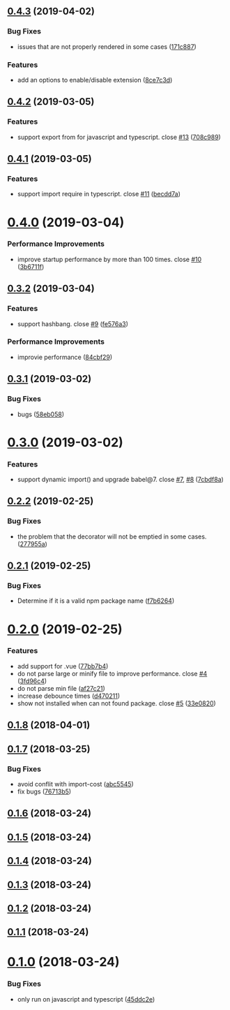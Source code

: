 ## [0.4.3](https://github.com/axetroy/vscode-npm-import-package-version/compare/v0.4.2...v0.4.3) (2019-04-02)


### Bug Fixes

* issues that are not properly rendered in some cases ([171c887](https://github.com/axetroy/vscode-npm-import-package-version/commit/171c887))


### Features

* add an options to enable/disable extension ([8ce7c3d](https://github.com/axetroy/vscode-npm-import-package-version/commit/8ce7c3d))



## [0.4.2](https://github.com/axetroy/vscode-npm-import-package-version/compare/v0.4.1...v0.4.2) (2019-03-05)


### Features

* support export from for javascript and typescript. close [#13](https://github.com/axetroy/vscode-npm-import-package-version/issues/13) ([708c989](https://github.com/axetroy/vscode-npm-import-package-version/commit/708c989))



## [0.4.1](https://github.com/axetroy/vscode-npm-import-package-version/compare/v0.4.0...v0.4.1) (2019-03-05)


### Features

* support import require in typescript. close [#11](https://github.com/axetroy/vscode-npm-import-package-version/issues/11) ([becdd7a](https://github.com/axetroy/vscode-npm-import-package-version/commit/becdd7a))



# [0.4.0](https://github.com/axetroy/vscode-npm-import-package-version/compare/v0.3.2...v0.4.0) (2019-03-04)


### Performance Improvements

* improve startup performance by more than 100 times. close [#10](https://github.com/axetroy/vscode-npm-import-package-version/issues/10) ([3b6711f](https://github.com/axetroy/vscode-npm-import-package-version/commit/3b6711f))



## [0.3.2](https://github.com/axetroy/vscode-npm-import-package-version/compare/v0.3.1...v0.3.2) (2019-03-04)


### Features

* support hashbang. close [#9](https://github.com/axetroy/vscode-npm-import-package-version/issues/9) ([fe576a3](https://github.com/axetroy/vscode-npm-import-package-version/commit/fe576a3))


### Performance Improvements

* improvie performance ([84cbf29](https://github.com/axetroy/vscode-npm-import-package-version/commit/84cbf29))



## [0.3.1](https://github.com/axetroy/vscode-npm-import-package-version/compare/v0.3.0...v0.3.1) (2019-03-02)


### Bug Fixes

* bugs ([58eb058](https://github.com/axetroy/vscode-npm-import-package-version/commit/58eb058))



# [0.3.0](https://github.com/axetroy/vscode-npm-import-package-version/compare/v0.2.2...v0.3.0) (2019-03-02)


### Features

* support dynamic import() and upgrade babel@7. close [#7](https://github.com/axetroy/vscode-npm-import-package-version/issues/7), [#8](https://github.com/axetroy/vscode-npm-import-package-version/issues/8) ([7cbdf8a](https://github.com/axetroy/vscode-npm-import-package-version/commit/7cbdf8a))



## [0.2.2](https://github.com/axetroy/vscode-npm-import-package-version/compare/v0.2.1...v0.2.2) (2019-02-25)


### Bug Fixes

* the problem that the decorator will not be emptied in some cases. ([277955a](https://github.com/axetroy/vscode-npm-import-package-version/commit/277955a))



## [0.2.1](https://github.com/axetroy/vscode-npm-import-package-version/compare/v0.2.0...v0.2.1) (2019-02-25)


### Bug Fixes

* Determine if it is a valid npm package name ([f7b6264](https://github.com/axetroy/vscode-npm-import-package-version/commit/f7b6264))



# [0.2.0](https://github.com/axetroy/vscode-npm-import-package-version/compare/v0.1.8...v0.2.0) (2019-02-25)


### Features

* add support for .vue ([77bb7b4](https://github.com/axetroy/vscode-npm-import-package-version/commit/77bb7b4))
* do not parse large or minify file to improve performance. close [#4](https://github.com/axetroy/vscode-npm-import-package-version/issues/4) ([3fd96c4](https://github.com/axetroy/vscode-npm-import-package-version/commit/3fd96c4))
* do not parse min file ([af27c21](https://github.com/axetroy/vscode-npm-import-package-version/commit/af27c21))
* increase debounce times ([d470211](https://github.com/axetroy/vscode-npm-import-package-version/commit/d470211))
* show not installed when can not found package. close [#5](https://github.com/axetroy/vscode-npm-import-package-version/issues/5) ([33e0820](https://github.com/axetroy/vscode-npm-import-package-version/commit/33e0820))



## [0.1.8](https://github.com/axetroy/vscode-npm-import-package-version/compare/v0.1.7...v0.1.8) (2018-04-01)



## [0.1.7](https://github.com/axetroy/vscode-npm-import-package-version/compare/v0.1.6...v0.1.7) (2018-03-25)


### Bug Fixes

* avoid conflit with import-cost ([abc5545](https://github.com/axetroy/vscode-npm-import-package-version/commit/abc5545))
* fix bugs ([76713b5](https://github.com/axetroy/vscode-npm-import-package-version/commit/76713b5))



## [0.1.6](https://github.com/axetroy/vscode-npm-import-package-version/compare/v0.1.5...v0.1.6) (2018-03-24)



## [0.1.5](https://github.com/axetroy/vscode-npm-import-package-version/compare/v0.1.4...v0.1.5) (2018-03-24)



## [0.1.4](https://github.com/axetroy/vscode-npm-import-package-version/compare/v0.1.3...v0.1.4) (2018-03-24)



## [0.1.3](https://github.com/axetroy/vscode-npm-import-package-version/compare/v0.1.2...v0.1.3) (2018-03-24)



## [0.1.2](https://github.com/axetroy/vscode-npm-import-package-version/compare/v0.1.1...v0.1.2) (2018-03-24)



## [0.1.1](https://github.com/axetroy/vscode-npm-import-package-version/compare/v0.1.0...v0.1.1) (2018-03-24)



# [0.1.0](https://github.com/axetroy/vscode-npm-import-package-version/compare/45ddc2e...v0.1.0) (2018-03-24)


### Bug Fixes

* only run on javascript and typescript ([45ddc2e](https://github.com/axetroy/vscode-npm-import-package-version/commit/45ddc2e))


